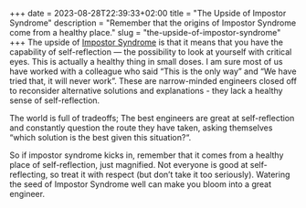+++ 
date = 2023-08-28T22:39:33+02:00
title = "The Upside of Impostor Syndrome"
description = "Remember that the origins of Impostor Syndrome come from a healthy place."
slug = "the-upside-of-impostor-syndrome"
+++
The upside of [Impostor Syndrome][impostor-syndrome] is that it means that you
have the capability of self-reflection — the possibility to look at yourself
with critical eyes.  This is actually a healthy thing in small doses. I am sure
most of us have worked with a colleague who said “This is the only way” and “We
have tried that, it will never work”. These are narrow-minded engineers closed
off to reconsider alternative solutions and explanations - they lack a healthy
sense of self-reflection.

[impostor-syndrome]: https://en.wikipedia.org/wiki/Impostor_syndrome

The world is full of tradeoffs; The best engineers are great at self-reflection
and constantly question the route they have taken, asking themselves “which
solution is the best given this situation?“.

So if impostor syndrome kicks in, remember that it comes from a healthy place
of self-reflection, just magnified. Not everyone is good at self-reflecting,
so treat it with respect (but don’t take it too seriously). Watering the
seed of Impostor Syndrome well can make you bloom into a great engineer.
